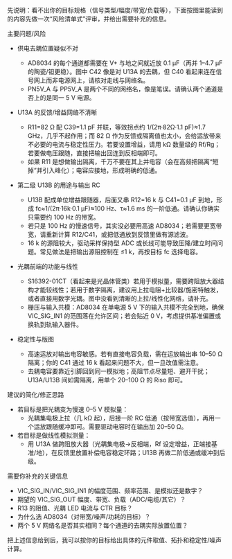 先说明：看不出你的目标规格（信号类型/幅度/带宽/负载等），下面按图里能读到的内容先做一次“风险清单式”评审，并给出需要补充的信息。

主要问题/风险
- 供电去耦位置疑似不对
  - AD8034 的每个通道都需要在 V+ 与地之间就近放 0.1 µF（再并 1–4.7 µF 的陶瓷/钽更稳）。图中 C42 像是对 U13A 的去耦，但 C40 看起来连在信号网上而非电源网上，请核对走线与网络名。
  - PN5V_A 与 PP5V_A 是两个不同的网络名，像是笔误。请确认两个通道是否上的是同一 5 V 电源。

- U13A 的反馈/增益网络不清晰
  - R11=82 Ω 配 C39=1.1 pF 并联，等效拐点约 1/(2π·82Ω·1.1 pF)≈1.7 GHz，几乎不起作用；而 82 Ω 作为反馈或隔离值也太小，会给运放带来不必要的电流与稳定性压力。若要设置增益，请用 kΩ 数量级的 Rf/Rg；若要做电压跟随，直接把输出回连到反相端即可。
  - 如果 R11 是想做输出隔离，千万不要在其上并电容（会在高频把隔离“短掉”并引入峰化）；电容应接地，形成明确的低通。

- 第二级 U13B 的用途与输出 RC
  - U13B 配成单位增益跟随器，后面又串 R12=16 k 与 C41=0.1 µF 到地，形成 fc≈1/(2π·16k·0.1 µF)≈100 Hz、τ≈1.6 ms 的一阶低通。请确认你确实只需要约 100 Hz 的带宽。
  - 若只是 100 Hz 的慢速信号，其实没必要用高速 AD8034；若需要更宽带宽，请重新计算 R12/C41，或把低通放到反馈里做有源滤波。
  - 16 k 的源阻较大，驱动采样保持型 ADC 或长线可能导致压降/建立时间问题。常见做法是把输出源阻控制在 ≤1 k，再按目标 fc 选择电容。

- 光耦前端的功能与线性
  - S16392-01CT（看起来是光晶体管类）若用于模拟量，需要跨阻放大器结构才能较线性；若用于数字隔离，建议用上拉电阻+比较器/施密特触发，或者直接用数字光耦。图中没看到清晰的上拉/线性化网络，请补充。
  - 栅压与输入共模：AD8034 在单电源 5 V 下的输入共模不完全到地，确保 VIC_SIG_IN1 的范围落在允许区间；若会贴近 0 V，考虑提供基准偏置或换轨到轨输入器件。

- 稳定性与版图
  - 高速运放对输出电容敏感。若有直接电容负载，需在运放输出串 10–50 Ω 隔离；你的 C41 通过 16 k 看起来问题不大，但一旦改值需注意。
  - 去耦电容要靠近引脚回到同一模拟地；高阻节点尽量短、避开干扰；U13A/U13B 间如需隔离，用单个 20–100 Ω 的 Riso 即可。

建议的简化/修正思路
- 若目标是把光耦变为慢速 0–5 V 模拟量：
  - 光耦集电极上拉（几 kΩ 起），后接一阶 RC 低通（按带宽选值），再用一个运放跟随缓冲即可。需要驱动电容时在输出加 20–50 Ω。
- 若目标是做线性模拟测量：
  - 用 U13A 做跨阻放大器（光耦集电极→反相端，Rf 设定增益，正端接基准/地），在反馈里放置补偿电容稳定环路；U13B 再做二阶低通或缓冲到后级。

需要你补充的关键信息
- VIC_SIG_IN/VIC_SIG_IN1 的幅度范围、频率范围、是模拟还是数字？
- 期望的 VIC_SIG_OUT 幅度、带宽、负载（ADC/电缆/其它）？
- R13 的阻值、光耦 LED 电流与 CTR 目标？
- 为什么选 AD8034（对带宽/噪声/功耗的目标）？
- 两个 5 V 网络名是否其实相同？每个通道的去耦实际放置位置？

把上述信息给到后，我可以按你的目标给出具体的元件取值、拓扑和稳定性/噪声计算。